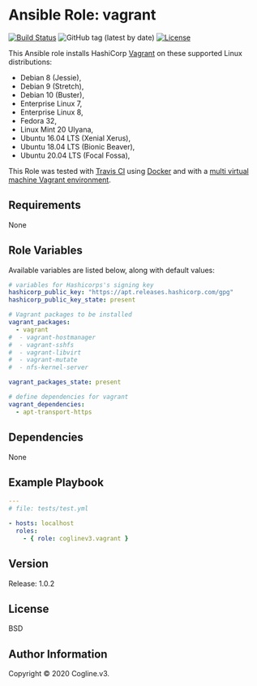 # Ansible Role: vagrant

[![Build Status](https://travis-ci.com/coglinev3/ansible-role-vagrant.svg?branch=master)](https://travis-ci.com/coglinev3/ansible-role-vagrant) ![GitHub tag (latest by date)](https://img.shields.io/github/v/tag/coglinev3/ansible-role-vagrant) [![License](https://img.shields.io/badge/License-BSD%203--Clause-blue.svg)](https://raw.githubusercontent.com/coglinev3/ansible-role-vagrant/master/LICENSE)

This Ansible role installs HashiCorp [Vagrant](https://www.vagrantup.com/intro "Introduction to Vagrant") on these supported Linux distributions:

* Debian 8 (Jessie),
* Debian 9 (Stretch),
* Debian 10 (Buster),
* Enterprise Linux 7, 
* Enterprise Linux 8, 
* Fedora 32,
* Linux Mint 20 Ulyana,
* Ubuntu 16.04 LTS (Xenial Xerus),
* Ubuntu 18.04 LTS (Bionic Beaver),
* Ubuntu 20.04 LTS (Focal Fossa),

This Role was tested with [Travis CI](https://travis-ci.com/coglinev3/ansible-role-vagrant "Travis CI") using [Docker](https://www.docker.com/ "Docker") and  with a [multi virtual machine Vagrant environment](https://ansible-development.readthedocs.io "Environment for developing and testing Ansible roles").

## Requirements

None


## Role Variables

Available variables are listed below, along with default values:

```yml
# variables for Hashicorps's signing key
hashicorp_public_key: "https://apt.releases.hashicorp.com/gpg"
hashicorp_public_key_state: present

# Vagrant packages to be installed
vagrant_packages:
  - vagrant
#  - vagrant-hostmanager
#  - vagrant-sshfs
#  - vagrant-libvirt
#  - vagrant-mutate
#  - nfs-kernel-server

vagrant_packages_state: present

# define dependencies for vagrant
vagrant_dependencies:
  - apt-transport-https
```

## Dependencies

None


## Example Playbook

```yml
---
# file: tests/test.yml

- hosts: localhost
  roles:
    - { role: coglinev3.vagrant }
```

## Version

Release: 1.0.2


## License

BSD


## Author Information

Copyright &copy; 2020 Cogline.v3.
